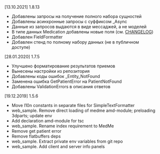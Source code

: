 [13.10.2021] 1.8.13
* Добавлены запросы на получение полного набора сущностей
* Добавлены асинхронные запросы с суффиксом _Async
* Данные из запросов выдаются в виде мессаджей, а не моделей
* В типе данных Medication добавлены новые поля (см. [CHANGELOG](https://docs.med.me/ehr/latest/z90-versions/))
* Добавлен FieldFormatter
* Добавлен стенд по полному набору данных (не в публичном доступе)

[28.01.2020] 1.7.5
* Улучшено форматирование результатов приемов
* Вынесены настройки из репозитория
* Добавлены коды ошибок _Entity_NotFound
* Заменена ошибка GetPatientError на PatientNotFound
* Добавлены ValidationErrors в описания ответов

[19.12.2019] 1.5.6
* Move l10n constants in separate files for SimpleTextFormatter
* web_sample. Remove direct loading of medme amd-module; preloading 3dparts; update env
* Add declaration amd-module for tsc
* web_sample. Rename index requirement to MedMe
* Remove get patient error
* Remove flatbuffers deps
* web_sample. Extract private env variables from git repo
* web_sample. Add client and server info panels

